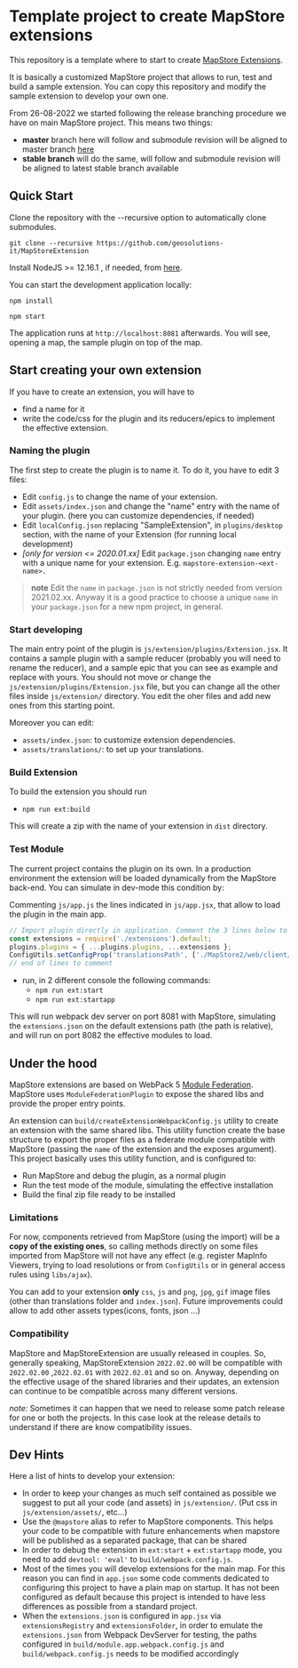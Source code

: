 # Template project to create MapStore extensions

This repository is a template where to start to create [MapStore Extensions](https://mapstore.readthedocs.io/en/latest/developer-guide/extensions/).

It is basically a customized MapStore project that allows to run, test and build a sample extension.
You can copy this repository and modify the sample extension to develop your own one.

From 26-08-2022 we started following the release branching procedure we have on main MapStore project. This means two things:

- **master** branch here will follow and submodule revision will be aligned to master branch [here](https://github.com/geosolutions-it/MapStore2)
- **stable branch** will do the same, will follow and submodule revision will be aligned to latest stable branch available

## Quick Start

Clone the repository with the --recursive option to automatically clone submodules.

`git clone --recursive https://github.com/geosolutions-it/MapStoreExtension`

Install NodeJS >= 12.16.1 , if needed, from [here](https://nodejs.org/en/download/releases/).

You can start the development application locally:

`npm install`

`npm start`

The application runs at `http://localhost:8081` afterwards. You will see, opening a map, the sample plugin on top of the map.

## Start creating your own extension

If you have to create an extension, you will have to

- find a name for it
- write the code/css for the plugin and its reducers/epics to implement the effective extension.

### Naming the plugin

The first step to create the plugin is to name it. To do it, you have to edit 3 files:

- Edit `config.js` to change the name of your extension.
- Edit `assets/index.json` and change the "name" entry with the name of your plugin. (here you can customize dependencies, if needed)
- Edit `localConfig.json` replacing "SampleExtension", in `plugins/desktop` section, with the name of your Extension (for running local development)
- *[only for version <= 2020.01.xx]* Edit  `package.json` changing `name` entry with a unique name for your extension. E.g. `mapstore-extension-<ext-name>.`

> **note** Edit the `name` in `package.json` is not strictly needed from version 2021.02.xx. Anyway it is a good practice to choose a unique `name` in your `package.json` for a new npm project, in general.

### Start developing

The main entry point of the plugin is `js/extension/plugins/Extension.jsx`. It contains a sample plugin with a sample reducer (probably you will need to rename the reducer), and a sample epic that you can see as example and replace with yours.
You should not move or change the `js/extension/plugins/Extension.jsx` file, but you can change all the other files inside `js/extension/` directory. You edit the oher files and add new ones from this starting point.

Moreover you can edit:

- `assets/index.json`: to customize extension dependencies.
- `assets/translations/`: to set up your translations.

### Build Extension

To build the extension you should run

- `npm run ext:build`

This will create a zip with the name of your extension in `dist` directory.

### Test Module

The current project contains the plugin on its own. In a production environment the extension will be loaded dynamically from the MapStore back-end.
You can simulate in dev-mode this condition by:

Commenting `js/app.js` the lines indicated in `js/app.jsx`, that allow to load the plugin in the main app.

```javascript
// Import plugin directly in application. Comment the 3 lines below to test the extension live.
const extensions = require('./extensions').default;
plugins.plugins = { ...plugins.plugins, ...extensions };
ConfigUtils.setConfigProp('translationsPath', ['./MapStore2/web/client/translations', './assets/translations']);
// end of lines to comment
```

- run, in 2 different console the following commands:
  - `npm run ext:start`
  - `npm run ext:startapp`

This will run webpack dev server on port 8081 with MapStore, simulating the `extensions.json` on the default extensions path (the path is relative), and will run on port 8082 the effective modules to load.

## Under the hood

MapStore extensions are based on WebPack 5 [Module Federation](https://webpack.js.org/concepts/module-federation/).
MapStore uses `ModuleFederationPlugin` to expose the shared libs and provide the proper entry points.

An extension can `build/createExtensionWebpackConfig.js` utility to create an extension with the same shared libs.
This utility function create the base structure to export the proper files as a federate module compatible with MapStore (passing the `name` of the extension and the exposes argument).
This project basically uses this utility function, and is configured to:

- Run MapStore and debug the plugin, as a normal plugin
- Run the test mode of the module, simulating the effective installation
- Build the final zip file ready to be installed

### Limitations

For now, components retrieved from MapStore (using the import) will be a **copy of the existing ones**, so calling methods directly on some files imported from MapStore will not have any effect (e.g. register MapInfo Viewers, trying to load resolutions or from `ConfigUtils` or in general access rules using `libs/ajax`).

You can add to your extension **only** `css`, `js` and `png`, `jpg`, `gif` image files (other than translations folder and `index.json`). Future improvements could allow to add other assets types(icons, fonts, json ...)

### Compatibility

MapStore and MapStoreExtension are usually released in couples. So, generally speaking, MapStoreExtension `2022.02.00` will be compatible with `2022.02.00` ,`2022.02.01` with `2022.02.01` and so on. 
Anyway, depending on the effective usage of the shared libraries and their updates, an extension can continue to be compatible across many different versions. 

*note:* Sometimes it can happen that we need to release some patch release for one or both the projects. In this case look at the release details to understand if there are know compatibility issues. 

## Dev Hints

Here a list of hints to develop your extension:

- In order to keep your changes as much self contained as possible we suggest to put all your code (and assets) in `js/extension/`. (Put css in `js/extension/assets/`, etc...)
- Use the `@mapstore` alias to refer to MapStore components. This helps your code to be compatible with future enhancements when mapstore will be published as a separated package, that can be shared
- In order to debug the extension in `ext:start` + `ext:startapp` mode, you need to add `devtool: 'eval'` to `build/webpack.config.js`.
- Most of the times you will develop extensions for the main map. For this reason you can find in `app.json` some code comments dedicated to configuring this project to have a plain map on startup. It has not been configured as default because this project is intended to have less differences as possible from a standard project.
- When the `extensions.json` is configured in `app.jsx` via `extensionsRegistry` and `extensionsFolder`, in order to emulate the `extensions.json` from Webpack DevServer for testing, the paths configured in `build/module.app.webpack.config.js` and `build/webpack.config.js` needs to be modified accordingly
